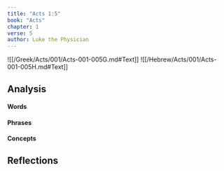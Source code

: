 ```yaml
---
title: "Acts 1:5"
book: "Acts"
chapter: 1
verse: 5
author: Luke the Physician
---
```

![[/Greek/Acts/001/Acts-001-005G.md#Text]]
![[/Hebrew/Acts/001/Acts-001-005H.md#Text]]

## Analysis

#### Words

#### Phrases

#### Concepts

## Reflections
